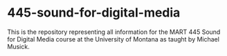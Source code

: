 # 445-sound-for-digital-media
This is the repository representing all information for the MART 445 Sound for Digital Media course at the University of Montana as taught by Michael Musick.
